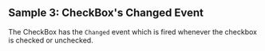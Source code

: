 ## Sample 3: CheckBox's Changed Event

The CheckBox has the `Changed` event which is fired whenever the checkbox is checked or unchecked.